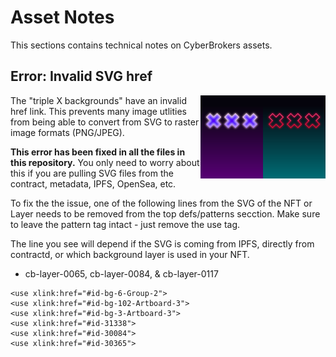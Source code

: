 # Asset Notes

This sections contains technical notes on CyberBrokers assets.

## Error: Invalid SVG href
<img src="https://raw.githubusercontent.com/CarTarL/CyberBrokers-assets/main/layers/png-render/cb-layer-0065.png" width="100px" style="float: right;"><img src="https://raw.githubusercontent.com/CarTarL/CyberBrokers-assets/main/layers/png-render/cb-layer-0117.png" width="100px" style="float: right;">
   The "triple X backgrounds" have an invalid href link.  This prevents many image utlities from being able to convert from SVG to raster image formats (PNG/JPEG).

**This error has been fixed in all the files in this repository.**  You only need to worry about this if you are pulling SVG files from the contract, metadata, IPFS, OpenSea, etc.

To fix the the issue, one of the following lines from the SVG of the NFT or Layer needs to be removed from the top defs/patterns secction.  Make sure to leave the pattern tag intact - just remove the use tag.

The line you see will depend if the SVG is coming from IPFS, directly from contractd, or which background layer is used in your NFT.
- cb-layer-0065, cb-layer-0084, & cb-layer-0117
```
<use xlink:href="#id-bg-6-Group-2">
<use xlink:href="#id-bg-102-Artboard-3">
<use xlink:href="#id-bg-3-Artboard-3">
<use xlink:href="#id-31338">
<use xlink:href="#id-30084">
<use xlink:href="#id-30365">
```
